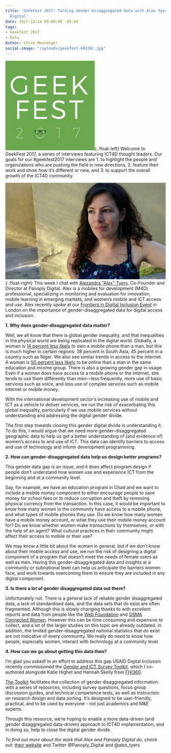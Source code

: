```yaml
---
title: 'GeekFest 2017: Talking Gender-Disaggregated Data with Alex Tyers, Panoply
  Digital'
date: 2017-12-14 09:00:00 -05:00
tags:
- Geekfest 2017
- Data
Author: Chloe Messenger
social-image: "/uploads/geekfest-68336c.jpg"
---
```


![geekfest-d47647.jpg](/uploads/geekfest-d47647.jpg){:.float-left}
Welcome to GeekFest 2017, a series of interviews featuring ICT4D thought leaders. Our goals for our #geekfest2017 interviews are 1. to highlight the people and organizations who are pushing the field in new directions, 2. feature their work and show how it’s different or new, and 3. to support the overall growth of the ICT4D community.

![AlexTyers_Headshot_May2017.jpg](/uploads/AlexTyers_Headshot_May2017.jpg){:.float-right}
This week I chat with [Alexandra "Alex" Tyers](https://www.panoplydigital.com/our-team/#/alex-tyers-2/), Co-Founder and Director at Panoply Digital. Alex is a mobiles for development (M4D) professional, specializing in monitoring and evaluation for innovation, mobile learning in emerging markets, and women’s mobile and ICT access and use. Alex recently spoke at our [Frontiers in Digital Inclusion Event](https://dai-global-digital.com/frontiers-in-digital-inclusion-event.html) in London on the importance of gender-disaggregated data for digital access and inclusion. 

<!--more-->

**1. Why does gender-disaggregated data matter?**

Well, we all know that there is global gender inequality, and that inequalities in the physical world are being replicated in the digital world. Globally, a woman is [14 percent less likely](https://www.gsma.com/mobilefordevelopment/wp-content/uploads/2016/02/GSM0001_03232015_GSMAReport_NEWGRAYS-Web.pdf) to own a mobile phone than a man, but this is much higher in certain regions: 38 percent in South Asia, 45 percent in a country such as Niger. We also see similar trends in access to the internet. A woman is [50 percent less likely](http://webfoundation.org/docs/2015/10/womens-rights-online_Report.pdf) to be online than a man in the same education and income group. There is also a growing gender gap in usage. Even if a woman does have access to a mobile phone or the internet, she tends to use them differently than men—less frequently, more use of basic services such as voice, and less use of complex services such as mobile internet or mobile money.

With the international development sector’s increasing use of mobile and ICT as a vehicle to deliver services, we run the risk of exacerbating this global inequality, particularly if we use mobile services without understanding and addressing the digital gender divide.

The first step towards closing this gender digital divide is understanding it. To do this, I would argue that we need more gender-disaggregated geographic data to help us get a better understanding of (and evidence of) women’s access to and use of ICT. This data can identify barriers to access and use of technology and inform development programming.

**2. How can gender-disaggregated data help us design better programs?**

This gender data gap is an issue, and it does affect program design if people don’t understand how women use and experience ICT from the beginning and at a community level.

Say, for example, we have an education program in Chad and we want to include a mobile money component to either encourage people to save money for school fees or to reduce corruption and theft by removing physical currency from the transaction. In this case, it would be important to know how many women in the community have access to a mobile phone, and what types of mobile phones they use. Do we know how many women have a mobile money account, or what they use their mobile money account for? Do we know whether women make transactions by themselves, or with the help of an agent? What cultural practices in their community might affect their access to mobile or their use?

We may know a little bit about the women in general, but if we don’t know about their mobile access and use, we run the risk of designing a digital component of a program that doesn’t meet the needs of female users as well as men. Having this gender-disaggregated data and insights at a community or subnational level can help us anticipate the barriers women face, and work towards overcoming them to ensure they are included in any digital component.

**3. Is there a lot of gender disaggregated data out there?**

Unfortunately not. There is a general lack of reliable gender disaggregated data, a lack of standardised data, and the data sets that do exist are often fragmented. Although this is slowly changing thanks to with excellent reports and data from people like the [Web Foundation](https://webfoundation.org/) and [GSMA Connected Women](https://www.gsma.com/mobilefordevelopment/programmes/connected-women). However this can be time consuming and expensive to collect, and a lot of the larger studies on this topic are already outdated.  In addition, the limited gender-disaggregated national statistics that do exist are not indicative of every community. We really do need to know how people, especially women, interact with technology at a community level.

**4. How can we go about getting this data then?**

I’m glad you asked! In an effort to address this gap USAID Digital Inclusion recently commissioned the [Gender and ICT Survey Toolkit](https://www.usaid.gov/sites/default/files/documents/15396/Gender_and_ICT_Toolkit.pdf), which I co-authored alongside Katie Highet and Hannah Skelly from [FHI360](https://www.fhi360.org/).

[The Toolkit](https://dai-global-digital.com/three-key-takeaways-from-usaids-new-gender-and-ict-survey-toolkit.html) facilitates the collection of gender disaggregated information with a series of resources, including survey questions, focus group discussion guides, and technical competence tests, as well as instruction on research design and data sorting. It’s designed to be user-friendly, practical, and to be used by everyone - not just academics and M&E experts.

Through this resource, we’re hoping to enable a more data-driven (and gender disaggregated data-driven) approach to ICT4D implementation, and in doing so, help to close the digital gender divide.

*To find out more about the work that Alex and Panoply Digital do, check out:*
[their website](http://www.panoplydigital.com) and Twitter @Panoply_Digital and @alex_tyers